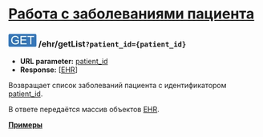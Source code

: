 [Работа с заболеваниями пациента](../index.md)
===========================

### ![GET](../../../img/get.png) /ehr/getList`?patient_id={patient_id}`
* **URL parameter:** [patient_id](../../../types/types.md#ehr)
* **Response:** [[EHR](../../../types/types.md#ehr)]

Возвращает список заболеваний пациента с идентификатором [patient_id](../../../types/types.md#ehr).

В ответе передаётся массив объектов [EHR](../../../types/types.md#ehr).

**[Примеры](examples/getList.md)**